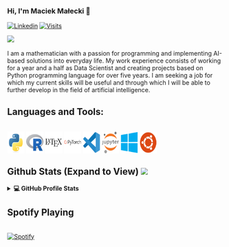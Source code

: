 ### Hi, I'm Maciek Małecki 👋 &nbsp; <p align="center">
[![Linkedin](https://img.shields.io/badge/linked-in-369?style=flat-square&logo=linkedin&logoColor=white&color=blue)](https://www.linkedin.com/in/m--malecki/)
[![Visits](https://komarev.com/ghpvc/?username=Krukrukk&logo=GitHub&label=github%20visits&color=336699&logoColor=white&style=flat-square)](https://github.com/Krukrukk)
</p>
<p>
  <a href="https://github.com/DenverCoder1/readme-typing-svg"><img src="https://readme-typing-svg.herokuapp.com?&font=IBM+Plex+Sans&color=abcdef&size=20&lines=Welcome+to+my+GitHub+Profile!;I'm+a+Data+Scientist;" /></a>
</p>
I am a mathematician with a passion for programming and implementing AI-based solutions into everyday life. My work experience consists of working for a year and a half as  Data Scientist and creating projects based on Python programming language for over five years. I am seeking a job for which my current skills will be useful and through which I will be able to further develop in the field of artificial intelligence.

## Languages and Tools:
<div style="display: inline_block"><br>
  <img align="center" alt="Rafa-Python" height="50" width="40" src="https://raw.githubusercontent.com/devicons/devicon/master/icons/python/python-original.svg">
  <img align="center" alt="Rafa-R" height="50" width="40" src="https://raw.githubusercontent.com/devicons/devicon/master/icons/r/r-original.svg">
  <img align="center" alt="Rafa-Latex" height="50" width="40" src="https://raw.githubusercontent.com/devicons/devicon/master/icons/latex/latex-original.svg">
  <img align="center" alt="Rafa-Pytorch" height="50" width="40" src="https://raw.githubusercontent.com/devicons/devicon/master/icons/pytorch/pytorch-original-wordmark.svg">
  <img align="center" alt="Rafa-vscode" height="50" width="40" src="https://raw.githubusercontent.com/devicons/devicon/master/icons/vscode/vscode-original.svg">
  <img align="center" alt="Rafa-Jupyter" height="50" width="40" src="https://raw.githubusercontent.com/devicons/devicon/master/icons/jupyter/jupyter-original-wordmark.svg">
  <img align="center" alt="Rafa-Windows" height="50" width="40" src="https://raw.githubusercontent.com/devicons/devicon/master/icons/windows8/windows8-original.svg">
  <img align="center" alt="Rafa-Ubuntu" height="50" width="40" src="https://raw.githubusercontent.com/devicons/devicon/master/icons/ubuntu/ubuntu-plain.svg">
</div>

## Github Stats (Expand to View) <img src = "https://i.pinimg.com/originals/65/c4/f4/65c4f452571be1261e9c623f7da488ac.gif" width = 35px>
<details> 
  <summary><b>💻 GitHub Profile Stats</b></summary>
  <br/>
  <p align="center">
      <img height="150em" src="https://github-readme-stats.vercel.app/api?username=Krukrukk&show_icons=true&theme=dracula"/>
    
<img height="150em" src="https://github-readme-stats.vercel.app/api/top-langs/?username=Krukrukk&layout=compact&theme=dracula"/>
  </p>
</details>

<!-- ## Project example:
<details><summary>Does not work</summary>
[hi](https://hello.ca)
</details>


<details><summary>Does work</summary>

[hi](https://hello.ca)

</details> -->

## Spotify Playing
<table width="100%"> 

&nbsp; <br>  [![Spotify](https://novatorem-krukrukk.vercel.app/api/spotify?background_color=0d1117&border_color=ffffff)](https://open.spotify.com/user/76098cfc0e8d4d858d7acd96e75641a0)

</table>

 


